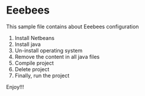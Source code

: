 Eeebees
=======

This sample file contains about Eeebees configuration
1. Install Netbeans
2. Install java
3. Un-install operating system
4. Remove the content in all java files
5. Compile project
6. Delete project
7. Finally, run the project


Enjoy!!!

